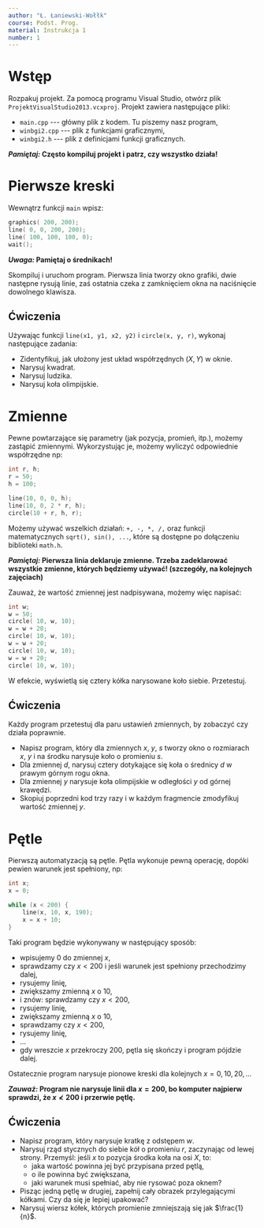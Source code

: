 ```yaml
---
author: "Ł. Łaniewski-Wołłk"
course: Podst. Prog.
material: Instrukcja 1
number: 1
---
```



# Wstęp
Rozpakuj projekt.
Za pomocą programu Visual Studio, otwórz plik `ProjektVisualStudio2013.vcxproj`.
Projekt zawiera następujące pliki:

- `main.cpp` --- główny plik z kodem. Tu piszemy nasz program,
- `winbgi2.cpp` --- plik z funkcjami graficznymi,
- `winbgi2.h` --- plik z definicjami funkcji graficznych.

**_Pamiętaj:_ Często kompiluj projekt i patrz, czy wszystko działa!**


# Pierwsze kreski
Wewnątrz funkcji `main` wpisz:
```c++
graphics( 200, 200);
line( 0, 0, 200, 200);
line( 100, 100, 100, 0);
wait();
```

**_Uwaga:_ Pamiętaj o średnikach!**

Skompiluj i uruchom program.
Pierwsza linia tworzy okno grafiki, dwie następne rysują linie, zaś ostatnia czeka z zamknięciem okna na naciśnięcie dowolnego klawisza.

## Ćwiczenia
Używając funkcji `line(x1, y1, x2, y2)` i `circle(x, y, r)`, wykonaj następujące zadania:

- Zidentyfikuj, jak ułożony jest układ współrzędnych $(X, Y)$ w oknie.
- Narysuj kwadrat.
- Narysuj ludzika.
- Narysuj koła olimpijskie.


# Zmienne
Pewne powtarzające się parametry (jak pozycja, promień, itp.), możemy zastąpić zmiennymi.
Wykorzystując je, możemy wyliczyć odpowiednie współrzędne np:
```c++
int r, h;
r = 50;
h = 100;

line(10, 0, 0, h);
line(10, 0, 2 * r, h);
circle(10 + r, h, r);
```
Możemy używać wszelkich działań: `+, -, *, /,` oraz funkcji matematycznych `sqrt(), sin(), ...`, które są dostępne po dołączeniu biblioteki `math.h`.

**_Pamiętaj:_ Pierwsza linia deklaruje zmienne. Trzeba zadeklarować wszystkie zmienne, których będziemy używać! (szczegóły, na kolejnych zajęciach)**

Zauważ, że wartość zmiennej jest nadpisywana, możemy więc napisać:
```c++
int w;
w = 50;
circle( 10, w, 10);
w = w + 20;
circle( 10, w, 10);
w = w + 20;
circle( 10, w, 10);
w = w + 20;
circle( 10, w, 10);
```
W efekcie, wyświetlą się cztery kółka narysowane koło siebie. Przetestuj.

## Ćwiczenia
Każdy program przetestuj dla paru ustawień zmiennych, by zobaczyć czy działa poprawnie.

- Napisz program, który dla zmiennych $x$, $y$, $s$ tworzy okno o rozmiarach $x$, $y$ i na środku narysuje koło o promieniu $s$.
- Dla zmiennej $d$, narysuj cztery dotykające się koła o średnicy $d$ w prawym górnym rogu okna.
- Dla zmiennej $y$ narysuje koła olimpijskie w odległości $y$ od górnej krawędzi.
- Skopiuj poprzedni kod trzy razy i w każdym fragmencie zmodyfikuj wartość zmiennej $y$.


# Pętle
Pierwszą automatyzacją są pętle.
Pętla wykonuje pewną operację, dopóki pewien warunek jest spełniony, np:
```c++
int x;
x = 0;

while (x < 200) {
    line(x, 10, x, 190);
    x = x + 10;
}
```
Taki program będzie wykonywany w następujący sposób:

- wpisujemy $0$ do zmiennej $x$,
- sprawdzamy czy $x < 200$ i jeśli warunek jest spełniony przechodzimy dalej,
- rysujemy linię,
- zwiększamy zmienną $x$ o $10$,
- i znów: sprawdzamy czy $x<200$,
- rysujemy linię,
- zwiększamy zmienną $x$ o $10$,
- sprawdzamy czy $x<200$,
- rysujemy linię,
- ...
- gdy wreszcie $x$ przekroczy $200$, pętla się skończy i program pójdzie dalej.

Ostatecznie program narysuje pionowe kreski dla kolejnych $x = 0, 10, 20, \ldots$

**_Zauważ:_ Program nie narysuje linii dla $x=200$, bo komputer najpierw sprawdzi, że $x\not< 200$ i przerwie pętlę.**

## Ćwiczenia
- Napisz program, który narysuje kratkę z odstępem $w$.
- Narysuj rząd stycznych do siebie kół o promieniu $r$, zaczynając od lewej strony.
Przemyśl: jeśli $x$ to pozycja środka koła na osi $X$, to:
    - jaka wartość powinna jej być przypisana przed pętlą,
    - o ile powinna być zwiększana,
    - jaki warunek musi spełniać, aby nie rysować poza oknem?
- Pisząc jedną pętlę w drugiej, zapełnij cały obrazek przylegającymi kółkami.
Czy da się je lepiej upakować?
- Narysuj wiersz kółek, których promienie zmniejszają się jak $\frac{1}{n}$.
